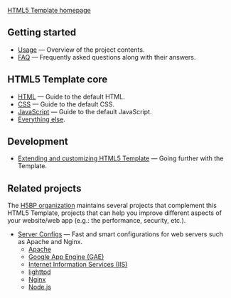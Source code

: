[HTML5 Template homepage](https://moosehead.studio/)

## Getting started

* [Usage](usage.md) — Overview of the project contents.
* [FAQ](faq.md) — Frequently asked questions along with their answers.

## HTML5 Template core

* [HTML](html.md) — Guide to the default HTML.
* [CSS](css.md) — Guide to the default CSS.
* [JavaScript](js.md) — Guide to the default JavaScript.
* [Everything else](misc.md).

## Development

* [Extending and customizing HTML5 Template](extend.md) — Going further
  with the Template.

## Related projects

The [H5BP organization](https://github.com/h5bp) maintains several projects
that complement this HTML5 Template, projects that can help you improve different
aspects of your website/web app (e.g.: the performance, security, etc.).

* [Server Configs](https://github.com/h5bp/server-configs) — Fast and
  smart configurations for web servers such as Apache and Nginx.
    *  [Apache](https://github.com/h5bp/server-configs-apache)
    *  [Google App Engine (GAE)](https://github.com/h5bp/server-configs-gae)
    *  [Internet Information Services (IIS)](https://github.com/h5bp/server-configs-iis)
    *  [lighttpd](https://github.com/h5bp/server-configs-lighttpd)
    *  [Nginx](https://github.com/h5bp/server-configs-nginx)
    *  [Node.js](https://github.com/h5bp/server-configs-node)

